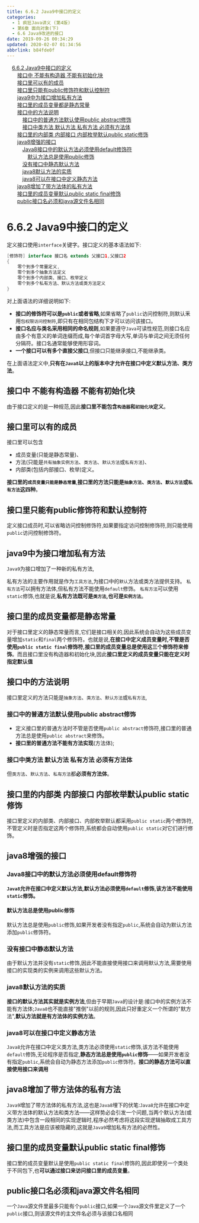 ```yaml
---
title: 6.6.2 Java9中接口的定义
categories: 
  - 1 疯狂Java讲义 (第4版)
  - 第6章 面向对象(下)
  - 6.6 Java9改进的接口
date: 2019-09-26 00:34:29
updated: 2020-02-07 01:34:56
abbrlink: b84fde0f
---
```

<div id='my_toc'><a href="/JavaReadingNotes/b84fde0f/#6-6-2-Java9中接口的定义" class="header_1">6.6.2 Java9中接口的定义</a>&nbsp;<br><a href="/JavaReadingNotes/b84fde0f/#接口中-不能有构造器-不能有初始化块" class="header_2">接口中 不能有构造器 不能有初始化块</a>&nbsp;<br><a href="/JavaReadingNotes/b84fde0f/#接口里可以有的成员" class="header_2">接口里可以有的成员</a>&nbsp;<br><a href="/JavaReadingNotes/b84fde0f/#接口里只能有public修饰符和默认控制符" class="header_2">接口里只能有public修饰符和默认控制符</a>&nbsp;<br><a href="/JavaReadingNotes/b84fde0f/#java9中为接口增加私有方法" class="header_2">java9中为接口增加私有方法</a>&nbsp;<br><a href="/JavaReadingNotes/b84fde0f/#接口里的成员变量都是静态常量" class="header_2">接口里的成员变量都是静态常量</a>&nbsp;<br><a href="/JavaReadingNotes/b84fde0f/#接口中的方法说明" class="header_2">接口中的方法说明</a>&nbsp;<br><a href="/JavaReadingNotes/b84fde0f/#接口中的普通方法默认使用public-abstract修饰" class="header_3">接口中的普通方法默认使用public abstract修饰</a>&nbsp;<br><a href="/JavaReadingNotes/b84fde0f/#接口中类方法-默认方法-私有方法-必须有方法体" class="header_3">接口中类方法 默认方法 私有方法 必须有方法体</a>&nbsp;<br><a href="/JavaReadingNotes/b84fde0f/#接口里的内部类-内部接口-内部枚举默认public-static修饰" class="header_2">接口里的内部类 内部接口 内部枚举默认public static修饰</a>&nbsp;<br><a href="/JavaReadingNotes/b84fde0f/#java8增强的接口" class="header_2">java8增强的接口</a>&nbsp;<br><a href="/JavaReadingNotes/b84fde0f/#Java8接口中的默认方法必须使用default修饰符" class="header_3">Java8接口中的默认方法必须使用default修饰符</a>&nbsp;<br><a href="/JavaReadingNotes/b84fde0f/#默认方法总是使用public修饰" class="header_4">默认方法总是使用public修饰</a>&nbsp;<br><a href="/JavaReadingNotes/b84fde0f/#没有接口中静态默认方法" class="header_3">没有接口中静态默认方法</a>&nbsp;<br><a href="/JavaReadingNotes/b84fde0f/#java8默认方法的实质" class="header_3">java8默认方法的实质</a>&nbsp;<br><a href="/JavaReadingNotes/b84fde0f/#java8可以在接口中定义静态方法" class="header_3">java8可以在接口中定义静态方法</a>&nbsp;<br><a href="/JavaReadingNotes/b84fde0f/#java8增加了带方法体的私有方法" class="header_2">java8增加了带方法体的私有方法</a>&nbsp;<br><a href="/JavaReadingNotes/b84fde0f/#接口里的成员变量默认public-static-final修饰" class="header_2">接口里的成员变量默认public static final修饰</a>&nbsp;<br><a href="/JavaReadingNotes/b84fde0f/#public接口名必须和java源文件名相同" class="header_2">public接口名必须和java源文件名相同</a>&nbsp;<br></div>
<style>.header_1{margin-left: 1em;}.header_2{margin-left: 2em;}.header_3{margin-left: 3em;}.header_4{margin-left: 4em;}.header_5{margin-left: 5em;}.header_6{margin-left: 6em;}</style>
<!--more-->
<script>if (navigator.platform.search('arm')==-1){document.getElementById('my_toc').style.display = 'none';}var e,p = document.getElementsByTagName('p');while (p.length>0) {e = p[0];e.parentElement.removeChild(e);}</script>

<!--end-->
<!--SSTStart-->
# 6.6.2 Java9中接口的定义 #
定义接口使用`interface`关键字。接口定义的基本语法如下:
```java
[修饰符] interface 接口名 extends 父接口1,父接口2
{
    零个到多个常量定义,
    零个到多个抽象方法定义
    零个到多个内部类、接口、枚举定义
    零个到多个私有方法、默认方法或类方法定义
}
```
对上面语法的详细说明如下:
- **接口的修饰符可以是`public`或者省略**,如果省略了`public`访问控制符,则默认釆用`包权限访问控制符`,即只有在相同包结构下才可以访问该接口。
- **接口名应与类名采用相同的命名规则**,如果要遵守`Java`可读性规范,则接口名应由多个有意义的单词连缀而成,每个单词首字母大写,单词与单词之间无须任何分隔符。接口名通常能够使用形容词。
- **一个接口可以有多个直接父接口**,但接口只能继承接口,不能继承类。

在上面语法定义中,**只有在`Java8`以上的版本中才允许在接口中定义默认方法、类方法**。
## 接口中 不能有构造器 不能有初始化块 ##
由于接口定义的是一种规范,因此**接口里不能包含`构造器`和`初始化块`定义**。
## 接口里可以有的成员 ##
接口里可以包含
- 成员变量(只能是静态常量)、
- 方法(只能是`共有抽象实例方法`、`类方法`、`默认方法`或`私有方法`)、
- 内部类(包括内部接口、枚举)定义。

**接口里的`成员变量只能是静态常量`**,**接口里的方法只能是`抽象方法`、`类方法`、`默认方法`或`私有方法`这四种**。

## 接口里只能有public修饰符和默认控制符 ##
定义接口成员时,可以省略访问控制修饰符,如果要指定访问控制修饰符,则只能使用`public`访问控制修饰符。
## java9中为接口增加私有方法 ##
`Java9`为接口增加了一种新的私有方法,

私有方法的主要作用就是作为`工具方法`,为接口中的`默认`方法或类方法提供支持。
`私有方法`可以拥有方法体,但私有方法不能使用`default`修饰。
`私有方法`可以使用`static`修饰,也就是说,**私有方法既可是`类方法`,也可是`实例方法`**。
## 接口里的成员变量都是静态常量 ##
对于接口里定义的静态常量而言,它们是接口相关的,因此系统会自动为这些成员变量增加`static`和`final`两个修饰符。也就是说,**在接口中定义成员变量时,不管是否使用`public static final`修饰符,接口里的成员变量总是使用这三个修饰符来修饰**。而且接口里没有构造器和初始化块,因此**接口里定义的成员变量只能在定义时指定默认值**
## 接口中的方法说明 ##
接口里定义的方法只能是`抽象方法`、`类方法`、`默认方法`或`私有方法`,
### 接口中的普通方法默认使用public abstract修饰 ###
- 定义接口里的普通方法时不管是否使用`public abstract`修饰符,接口里的普通方法总是使用`public abstract`来修饰。
- **接口里的普通方法不能有方法实现**(方法体);

### 接口中类方法 默认方法 私有方法 必须有方法体 ###
但`类方法`、`默认方法`、`私有方法`都**必须有方法体**。
## 接口里的内部类 内部接口 内部枚举默认public static修饰 ##
接口里定义的内部类、内部接口、内部枚举默认都采用`public static`两个修饰符,不管定义时是否指定这两个修饰符,系统都会自动使用`public static`对它们进行修饰。

## java8增强的接口 ##
### Java8接口中的默认方法必须使用default修饰符 ###
**`Java8`允许在接口中定义默认方法,默认方法必须使用`default`修饰,该方法不能使用`static`修饰。**
#### 默认方法总是使用public修饰 ####
默认方法总是使用`public`修饰,如果开发者没有指定`public`,系统会自动为默认方法添加`public`修饰符。
### 没有接口中静态默认方法 ###
由于默认方法并没有`static`修饰,因此不能直接使用接口来调用默认方法,需要使用接口的实现类的实例来调用这些默认方法。
### java8默认方法的实质 ###
**接口的默认方法其实就是实例方法**,但由于早期`Java`的设计是:接口中的实例方法不能有方法体;`Java8`也不能直接"推倒"以前的规则,因此只好重定义一个所谓的"默方法",**默认方法就是有方法体的实例方法**。
### java8可以在接口中定义静态方法 ###
`Java8`允许在接口中定义类方法,类方法必须使用`static`修饰,该方法不能使用`default`修饰,无论程序是否指定,**静态方法总是使用`public`修饰**——如果开发者没有指定`public`,系统会自动为静态方法添加`public`修饰符。**接口的静态方法可以直接使用接口来调用**
## java8增加了带方法体的私有方法 ##
`Java9`增加了带方法体的私有方法,这也是`Java8`埋下的伏笔:`Java8`允许在接口中定义带方法体的默认方法和类方法——这样势必会引发一个问题,当两个默认方法(或类方法)中包含一段相同的实现逻辑时,程序必然考虑将这段实现逻辑抽取成工具方法,而工具方法是应该被隐藏的,这就是`Java9`增加私有方法的必然性。

## 接口里的成员变量默认public static final修饰 ##
接口里的成员变量默认是使用`public static final`修饰的,因此即使另一个类处于不同包下,也**可以通过接口来访问接口里的成员变量**。
## public接口名必须和java源文件名相同 ##
一个`Java`源文件里最多只能有个`public`接口,如果一个`Java`源文件里定义了一个`public`接口,则该源文件的主文件名必须与该接口名相同
<!--SSTStop-->

